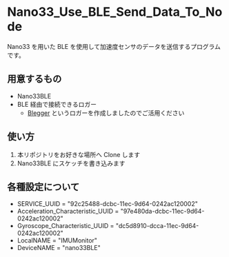 # Nano33_Use_BLE_Send_Data_To_Node

Nano33 を用いた BLE を使用して加速度センサのデータを送信するプログラムです。

## 用意するもの

- Nano33BLE
- BLE 経由で接続できるロガー
  - [Blegger](https://github.com/narusei/blegger) というロガーを作成しましたのでご活用ください

## 使い方

1. 本リポジトリをお好きな場所へ Clone します
2. Nano33BLE にスケッチを書き込みます

## 各種設定について

- SERVICE_UUID = "92c25488-dcbc-11ec-9d64-0242ac120002"
- Acceleration_Characteristic_UUID = "97e480da-dcbc-11ec-9d64-0242ac120002"
- Gyroscope_Characteristic_UUID = "dc5d8910-dcca-11ec-9d64-0242ac120002"
- LocalNAME = "IMUMonitor"
- DeviceNAME = "nano33BLE"
